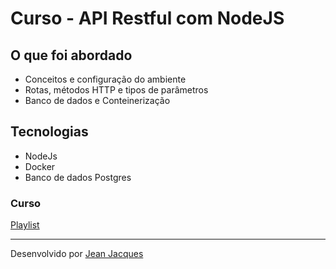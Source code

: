 # Curso - API Restful com NodeJS 

## O que foi abordado

- Conceitos e configuração do ambiente
- Rotas, métodos HTTP e tipos de parâmetros
- Banco de dados e Conteinerização

## Tecnologias 

- NodeJs
- Docker
- Banco de dados Postgres

### Curso 

[Playlist](https://www.youtube.com/playlist?list=PLsMTYDMIOb9eyxRSEzfg68dX2rL3_TJ5q)

---
Desenvolvido por [Jean Jacques](https://github.com/jjeanjacques10/)